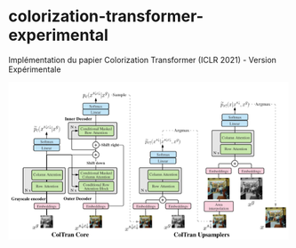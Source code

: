 # colorization-transformer-experimental
Implémentation du papier Colorization Transformer (ICLR 2021) - Version Expérimentale

![Alt text](./coltran.png?raw=true "Architecture ColTran")

